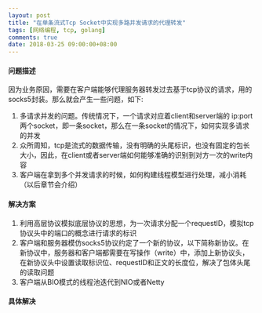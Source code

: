 ```yaml
---
layout: post
title: "在单条流式Tcp Socket中实现多路并发请求的代理转发"
tags: [网络编程, tcp, golang]
comments: true
date: 2018-03-25 09:00:00+08:00
---
```


#### 问题描述
因为业务原因，需要在客户端能够代理服务器转发过去基于tcp协议的请求，用的socks5封装。那么就会产生一些问题，如下:
1. 多请求并发的问题。传统情况下，一个请求对应着client和server端的 ip:port 两个socket，即一条socket，那么在一条socket的情况下，如何实现多请求的并发
2. 众所周知，tcp是流式的数据传输，没有明确的头尾标识，也没有固定的包长大小，因此，在client或者server端如何能够准确的识别到对方一次的write内容
3. 客户端在拿到多个并发请求的时候，如何构建线程模型进行处理，减小消耗（以后章节会介绍）


#### 解决方案
1. 利用高层协议模拟底层协议的思想，为一次请求分配一个requestID，模拟tcp协议头中的端口的概念进行请求的标识
2. 客户端和服务器模仿socks5协议约定了一个新的协议，以下简称新协议。在新协议中，服务器和客户端都需要在写操作（write）中，添加上新协议头，在新协议头中设置读取标识位、requestID和正文的长度位，解决了包体头尾的读取问题
3. 客户端从BIO模式的线程池迭代到NIO或者Netty


#### 具体解决
